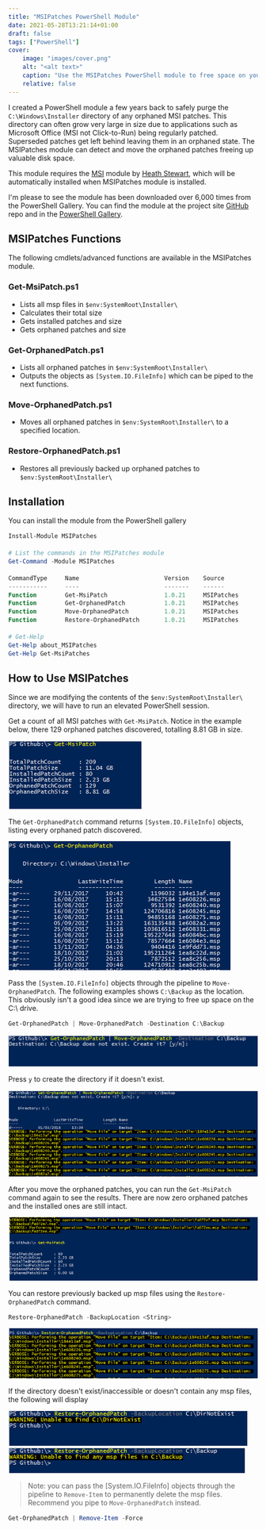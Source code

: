 ```yaml
---
title: "MSIPatches PowerShell Module"
date: 2021-05-28T13:21:14+01:00
draft: false
tags: ["PowerShell"]
cover:
    image: "images/cover.png"
    alt: "<alt text>"
    caption: "Use the MSIPatches PowerShell module to free space on your C: drive"
    relative: false
---
```


I created a PowerShell module a few years back to safely purge the `C:\Windows\Installer` directory of any orphaned MSI patches. This directory can often grow very large in size due to applications such as Microsoft Office (MSI not Click-to-Run) being regularly patched. Superseded patches get left behind leaving them in an orphaned state. The MSIPatches module can detect and move the orphaned patches freeing up valuable disk space.

This module requires the [MSI](https://github.com/heaths/psmsi) module by [Heath Stewart](https://github.com/heaths), which will be automatically installed when MSIPatches module is installed.

I'm please to see the module has been downloaded over 6,000 times from the PowerShell Gallery. You can find the module at the project site [GitHub](https://github.com/markkerry/MSIPatches) repo and in the [PowerShell Gallery](https://www.powershellgallery.com/packages/MSIPatches/1.0.20).

## MSIPatches Functions

The following cmdlets/advanced functions are available in the MSIPatches module.

### Get-MsiPatch.ps1

* Lists all msp files in `$env:SystemRoot\Installer\`
* Calculates their total size
* Gets installed patches and size
* Gets orphaned patches and size

### Get-OrphanedPatch.ps1

* Lists all orphaned patches in `$env:SystemRoot\Installer\`
* Outputs the objects as `[System.IO.FileInfo]` which can be piped to the next functions.

### Move-OrphanedPatch.ps1

* Moves all orphaned patches in `$env:SystemRoot\Installer\` to a specified location.

### Restore-OrphanedPatch.ps1

* Restores all previously backed up orphaned patches to `$env:SystemRoot\Installer\`

## Installation

You can install the module from the PowerShell gallery

``` powershell
Install-Module MSIPatches

# List the commands in the MSIPatches module
Get-Command -Module MSIPatches

CommandType     Name                        Version    Source
-----------     ----                        -------    ------
Function        Get-MsiPatch                1.0.21     MSIPatches
Function        Get-OrphanedPatch           1.0.21     MSIPatches
Function        Move-OrphanedPatch          1.0.21     MSIPatches
Function        Restore-OrphanedPatch       1.0.21     MSIPatches

# Get-Help
Get-Help about_MSIPatches
Get-Help Get-MsiPatches
```

## How to Use MSIPatches

Since we are modifying the contents of the `$env:SystemRoot\Installer\` directory, we will have to run an elevated PowerShell session.

Get a count of all MSI patches with `Get-MsiPatch`. Notice in the example below, there 129 orphaned patches discovered, totalling 8.81 GB in size.

![Get-MsiPatch](images/Get-MsiPatch_01.png)

The `Get-OrphanedPatch` command returns `[System.IO.FileInfo]` objects, listing every orphaned patch discovered.

![Get-OrphanedPatch](images/Get-OrphanedPatch_01.png)

Pass the `[System.IO.FileInfo]` objects through the pipeline to `Move-OrphanedPatch`. The following examples shows `C:\Backup` as the location. This obviously isn't a good idea since we are trying to free up space on the C:\ drive.

``` powershell
Get-OrphanedPatch | Move-OrphanedPatch -Destination C:\Backup
```

![Move-OrphanedPatch](images/Move-OrphanedPatch_01.png)

Press `y` to create the directory if it doesn't exist.

![Move-OrphanedPatch](images/Move-OrphanedPatch_02.png)

After you move the orphaned patches, you can run the `Get-MsiPatch` command again to see the results. There are now zero orphaned patches and the installed ones are still intact.

![Move-OrphanedPatch](images/Move-OrphanedPatch_03.png)

You can restore previously backed up msp files using the `Restore-OrphanedPatch` command.

``` powershell
Restore-OrphanedPatch -BackupLocation <String>
```

![Restore-OrphanedPatch](images/Restore-OrphanedPatch_01.png)

If the directory doesn't exist/inaccessible or doesn't contain any msp files, the following will display

![Restore-OrphanedPatch](images/Restore-OrphanedPatch_02.png)  
![Restore-OrphanedPatch](images/Restore-OrphanedPatch_03.png)

> Note: you can pass the [System.IO.FileInfo] objects through the pipeline to `Remove-Item` to permanently delete the msp files. Recommend you pipe to `Move-OrphanedPatch` instead.

``` powershell
Get-OrphanedPatch | Remove-Item -Force
```
